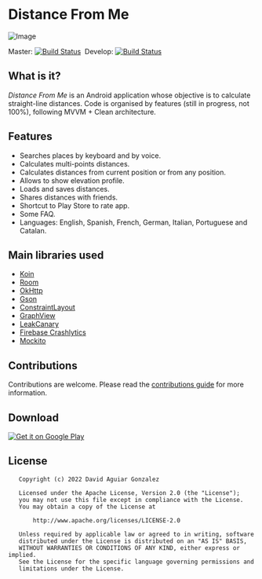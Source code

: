 # Distance From Me
![Image](/app/src/main/res/drawable-xxhdpi/ic_launcher.png)

Master: [![Build Status](https://api.travis-ci.org/siempredelao/Distance-From-Me-Android.svg?branch=master)](https://travis-ci.org/siempredelao/Distance-From-Me-Android)
&nbsp;Develop: [![Build Status](https://api.travis-ci.org/siempredelao/Distance-From-Me-Android.svg?branch=develop)](https://travis-ci.org/siempredelao/Distance-From-Me-Android)

## What is it?
*Distance From Me* is an Android application whose objective is to calculate straight-line distances.
Code is organised by features (still in progress, not 100%), following MVVM + Clean architecture.

## Features
* Searches places by keyboard and by voice.
* Calculates multi-points distances.
* Calculates distances from current position or from any position.
* Allows to show elevation profile.
* Loads and saves distances.
* Shares distances with friends.
* Shortcut to Play Store to rate app.
* Some FAQ.
* Languages: English, Spanish, French, German, Italian, Portuguese and Catalan.

## Main libraries used
* [Koin](https://github.com/InsertKoinIO/koin)
* [Room](https://developer.android.com/topic/libraries/architecture/room)
* [OkHttp](http://square.github.io/okhttp/)
* [Gson](https://github.com/google/gson)
* [ConstraintLayout](https://developer.android.com/training/constraint-layout/index.html)
* [GraphView](http://www.android-graphview.org/)
* [LeakCanary](https://github.com/square/leakcanary)
* [Firebase Crashlytics](https://firebase.google.com/docs/crashlytics)
* [Mockito](http://site.mockito.org/)

## Contributions
Contributions are welcome. Please read the [contributions guide](CONTRIBUTING.md) for more information. 

## Download
[![Get it on Google Play](https://developer.android.com/images/brand/en_generic_rgb_wo_60.png)](http://goo.gl/0IBHFN)

## License
```
   Copyright (c) 2022 David Aguiar Gonzalez

   Licensed under the Apache License, Version 2.0 (the "License");
   you may not use this file except in compliance with the License.
   You may obtain a copy of the License at

       http://www.apache.org/licenses/LICENSE-2.0

   Unless required by applicable law or agreed to in writing, software
   distributed under the License is distributed on an "AS IS" BASIS,
   WITHOUT WARRANTIES OR CONDITIONS OF ANY KIND, either express or implied.
   See the License for the specific language governing permissions and
   limitations under the License.
```